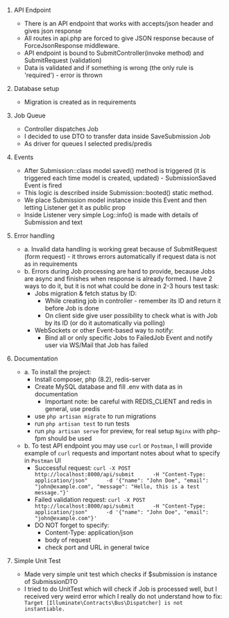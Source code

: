 1. API Endpoint
   - There is an API endpoint that works with accepts/json header and gives json response
   - All routes in api.php are forced to give JSON response because of ForceJsonResponse middleware.
   - API endpoint is bound to SubmitController(invoke method) and SubmitRequest (validation)
   - Data is validated and if something is wrong (the only rule is 'required') - error is thrown

2. Database setup
   - Migration is created as in requirements

3. Job Queue
    - Controller dispatches Job
    - I decided to use DTO to transfer data inside SaveSubmission Job
    - As driver for queues I selected predis/predis

4. Events
    - After Submission::class model saved() method is triggered (it is triggered each time model is created, updated) - SubmissionSaved Event is fired
    - This logic is described inside Submission::booted() static method.
    - We place Submission model instance inside this Event and then letting Listener get it as public prop
    - Inside Listener very simple Log::info() is made with details of Submission and text

5. Error handling
    - a. Invalid data handling is working great because of SubmitRequest (form request) - it throws errors automatically if request data is not as in requirements
    - b. Errors during Job processing are hard to provide, because Jobs are async and finishes when response is already formed. I have 2 ways to do it, but it is not what could be done in 2-3 hours test task:
      - Jobs migration & fetch status by ID:
        - While creating job in controller - remember its ID and return it before Job is done
        - On client side give user possibility to check what is with Job by its ID (or do it automatically via polling)
      - WebSockets or other Event-based way to notify:
        - Bind all or only specific Jobs to FailedJob Event and notify user via WS/Mail that Job has failed

6. Documentation
    - a. To install the project:
      - Install composer, php (8.2), redis-server
      - Create MySQL database and fill .env with data as in documentation
        - Important note: be careful with REDIS_CLIENT and redis in general, use predis
      - use `php artisan migrate` to run migrations
      - run `php artisan test` to run tests
      - run `php artisan serve` for preview, for real setup `Nginx` with php-fpm should be used
    - b. To test API endpoint you may use `curl` or `Postman`, I will provide example of `curl` requests and important notes about what to specify in `Postman` UI
      - Successful request: `curl -X POST http://localhost:8000/api/submit      -H "Content-Type: application/json"      -d '{"name": "John Doe", "email": "john@example.com", "message": "Hello, this is a test message."}'`
      - Failed validation request: `curl -X POST http://localhost:8000/api/submit      -H "Content-Type: application/json"      -d '{"name": "John Doe", "email": "john@example.com"}'`
      - DO NOT forget to specify:
        - Content-Type: application/json
        - body of request
        - check port and URL in general twice

7. Simple Unit Test
    - Made very simple unit test which checks if $submission is instance of SubmissionDTO
    - I tried to do UnitTest which will check if Job is processed well, but I received very weird error which I really do not understand how to fix: `  Target [Illuminate\Contracts\Bus\Dispatcher] is not instantiable.`
